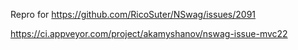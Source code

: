 Repro for https://github.com/RicoSuter/NSwag/issues/2091

https://ci.appveyor.com/project/akamyshanov/nswag-issue-mvc22

